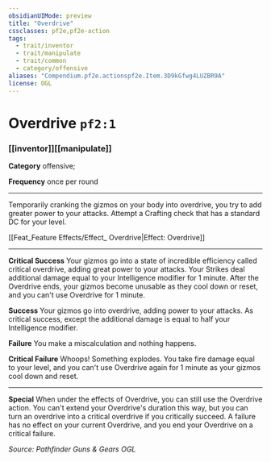 ```yaml
---
obsidianUIMode: preview
title: "Overdrive"
cssclasses: pf2e,pf2e-action
tags:
  - trait/inventor
  - trait/manipulate
  - trait/common
  - category/offensive
aliases: "Compendium.pf2e.actionspf2e.Item.3D9kGfwg4LUZBR9A"
license: OGL
---
```

# Overdrive `pf2:1`

### [[inventor]][[manipulate]]

**Category** offensive; 




**Frequency** once per round

* * *

Temporarily cranking the gizmos on your body into overdrive, you try to add greater power to your attacks. Attempt a Crafting check that has a standard DC for your level.

[[Feat_Feature Effects/Effect_ Overdrive|Effect: Overdrive]]

* * *

**Critical Success** Your gizmos go into a state of incredible efficiency called critical overdrive, adding great power to your attacks. Your Strikes deal additional damage equal to your Intelligence modifier for 1 minute. After the Overdrive ends, your gizmos become unusable as they cool down or reset, and you can't use Overdrive for 1 minute.

**Success** Your gizmos go into overdrive, adding power to your attacks. As critical success, except the additional damage is equal to half your Intelligence modifier.

**Failure** You make a miscalculation and nothing happens.

**Critical Failure** Whoops! Something explodes. You take fire damage equal to your level, and you can't use Overdrive again for 1 minute as your gizmos cool down and reset.

* * *

**Special** When under the effects of Overdrive, you can still use the Overdrive action. You can't extend your Overdrive's duration this way, but you can turn an overdrive into a critical overdrive if you critically succeed. A failure has no effect on your current Overdrive, and you end your Overdrive on a critical failure.

*Source: Pathfinder Guns & Gears*
*OGL*